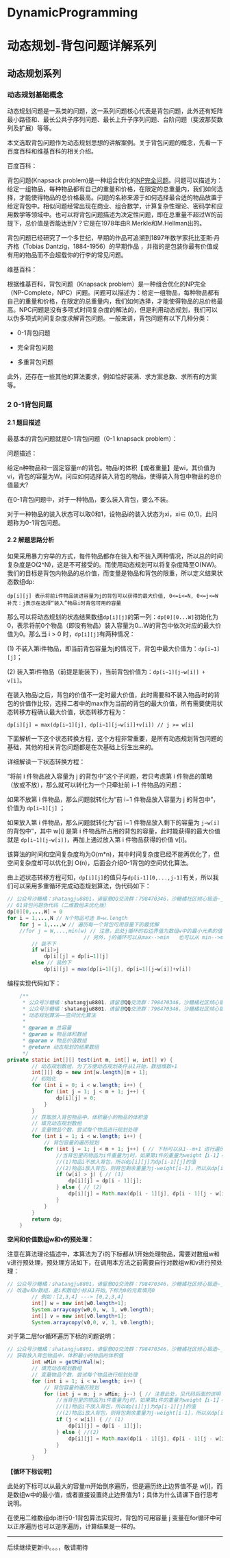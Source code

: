 # DynamicProgramming
# 动态规划-背包问题详解系列
## 动态规划系列

### 动态规划基础概念

动态规划问题是一系类的问题，这一系列问题核心代表是背包问题，此外还有矩阵最小路径和、最长公共子序列问题、最长上升子序列问题、台阶问题（斐波那契数列及扩展）等等。

本文选取背包问题作为动态规划思想的讲解案例。关于背包问题的概念，先看一下百度百科和维基百科的相关介绍。

百度百科：

背包问题(Knapsack problem)是一种组合优化的[NP完全问题](https://baike.baidu.com/item/NP完全问题)。问题可以描述为：给定一组物品，每种物品都有自己的重量和价格，在限定的总重量内，我们如何选择，才能使得物品的总价格最高。问题的名称来源于如何选择最合适的物品放置于给定背包中。相似问题经常出现在商业、组合数学，计算复杂性理论、密码学和应用数学等领域中。也可以将背包问题描述为决定性问题，即在总重量不超过W的前提下，总价值是否能达到V？它是在1978年由R.Merkle和M.Hellman出的。

背包问题已经研究了一个多世纪，早期的作品可追溯到1897年数学家托比亚斯·丹齐格（Tobias Dantzig，1884-1956）的早期作品  ，并指的是包装你最有价值或有用的物品而不会超载你的行李的常见问题。

维基百科：

根据维基百科，背包问题（Knapsack problem）是一种组合优化的NP完全（NP-Complete，NPC）问题。问题可以描述为：给定一组物品，每种物品都有自己的重量和价格，在限定的总重量内，我们如何选择，才能使得物品的总价格最高。NPC问题是没有多项式时间复杂度的解法的，但是利用动态规划，我们可以以伪多项式时间复杂度求解背包问题。一般来讲，背包问题有以下几种分类：

* 0-1背包问题

* 完全背包问题

* 多重背包问题

此外，还存在一些其他的算法要求，例如恰好装满、求方案总数、求所有的方案等。

### 2 0-1背包问题

#### 2.1 题目描述

最基本的背包问题就是0-1背包问题（0-1 knapsack problem）：

问题描述：

给定n种物品和一固定容量m的背包。物品i的体积【或者重量】是wi，其价值为vi，背包的容量为W。问应如何选择装入背包的物品，使得装入背包中物品的总价值最大?

在0-1背包问题中，对于一种物品，要么装入背包，要么不装。

对于一种物品的装入状态可以取0和1，设物品i的装入状态为xi，xi∈ (0,1)，此问题称为0-1背包问题。

#### 2.2 解题思路分析

如果采用暴力穷举的方式，每件物品都存在装入和不装入两种情况，所以总的时间复杂度是O(2^N)，这是不可接受的。而使用动态规划可以将复杂度降至O(NW)。我们的目标是背包内物品的总价值，而变量是物品和背包的限重，所以定义结果状态数组dp:

```text
dp[i][j] 表示将前i件物品装进容量为j的背包可以获得的最大价值, 0<=i<=N, 0<=j<=W
补充：j表示在选择“装入”物品i时背包可用的容量
```

那么可以将动态规划的状态结果数组`dp[i][j]`的第一列：`dp[0][0...W]`初始化为0，表示将前0个物品（即没有物品）装入容量为0...W的背包中依次对应的最大价值为0。那么当 i > 0 时，`dp[i][j]`有两种情况：

(1) 不装入第i件物品，即当前背包容量为j的情况下，背包中最大价值为：`dp[i−1][j]`；

(2) 装入第i件物品（前提是能装下），当前背包价值为：`dp[i−1][j−w[i]] + v[i]`。

在装入物品i之后，背包的价值不一定时最大价值，此时需要和不装入物品i时的背包的价值作比较，选择二者中的max作为当前的背包的最大价值，所有需要使用状态转移方程确认最大价值，状态转移方程为：

```text
dp[i][j] = max(dp[i−1][j], dp[i−1][j−w[i]]+v[i]) // j >= w[i]
```

下面解析一下这个状态转换方程，这个方程非常重要，是所有动态规划背包问题的基础，其他的相关背包问题都是在次基础上衍生出来的。

详细解读一下状态转换方程：

“将前 i 件物品放入容量为 j 的背包中”这个子问题，若只考虑第 i 件物品的策略（放或不放），那么就可以转化为一个只牵扯前 i−1 件物品的问题：

如果不放第 i 件物品，那么问题就转化为“前 i−1 件物品放入容量为 j 的背包中”，价值为 `dp[i−1][j]` ；

如果放入第 i 件物品，那么问题就转化为“前 i−1 件物品放入剩下的容量为 `j−w[i]`的背包中”，其中 w[i] 是第 i 件物品所占用的背包的容量，此时能获得的最大价值就是 `dp[i−1][j−w[i]]`，再加上通过放入第 i 件物品获得的价值 v[i]。

该算法的时间和空间复杂度均为O(m*n)，其中时间复杂度已经不能再优化了，但空间复杂度却可以优化到 O(n)，后面会介绍0-1背包的空间优化算法。

由上述状态转移方程可知，`dp[i][j]`的值只与`dp[i-1][0,...,j-1]`有关，所以我们可以采用多重循环完成动态规划算法，伪代码如下：

```java
// 公众号沙糖橘：shatangju8801，请留意QQ交流群：798470346，沙糖橘社区倾心锻造~_~
// 01背包问题伪代码（二维数组未优化版）
dp[0][0,...,W] = 0
for i = 1,...,N // N个物品可选 N=w.length
    for j = 1,...,w // 遍历每一个背包可用容量下的最优解
    //for j = W,...,min(w) // 注意，此处j循环的右边界值为数组w中的最小元素的值，或者直接取值为1
                         // 另外，j的循环可以从max-->min   也可以从 min-->max 二者等价
        // 装不下
        if w[i]>j
            dp[i][j] = dp[i−1][j]
        else // 装的下
            dp[i][j] = max(dp[i−1][j], dp[i−1][j−w[i]]+v[i])

```

编程实现代码如下：

```java
	/**
	 * 公众号沙糖橘：shatangju8801，请留意QQ交流群：798470346，沙糖橘社区倾心锻造~_~
	 * 公众号沙糖橘：shatangju8801，请留意QQ交流群：798470346，沙糖橘社区倾心锻造~_~
     * 动态规划算法——空间优化算法
     *
     * @param m 总容量
     * @param w 物品体积数组
     * @param v 物品价值数组
     * @return 动态规划的结果数组
     */
private static int[][] test(int m, int[] w, int[] v) {
        // 动态规划数组，为了方便动态规划条件从1开始，数组维数+1
        int[][] dp = new int[w.length][m + 1];        
        // 初始化
        for (int i = 0; i < w.length; i++) {
            for (int j = 1; j < m + 1; j++) {
                dp[i][j] = 0;
            }
        }
        // 获取放入背包物品中，体积最小的物品的体积值        
        // 填充动态规划数组
        // 变量物品个数，尝试每个物品进行规划处理
        for (int i = 1; i < w.length; i++) {
            // 背包容量的遍历规划
            for (int j = 1; j < m + 1; j++) { // 下标可以从1--m+1 进行遍历，可以正向枚举遍历，也可以逆向枚举遍历
                //当背包里的物品为i件重量为j时，如果第i件的重量为weight【i-1】小于重量j时，dp【i】【j】有下列两种情况
                //(1)物品i不放入背包，所以dp[i][j]为dp[i-1][j]的值
                //(2)物品i放入背包，则背包剩余重量为j-weight[i-1]，所以从dp[i][j]为dp[i-1][j-weight[i-1]]的值加上当前物品i的值
                if (w[i] > j) { // (1)
                    dp[i][j] = dp[i - 1][j];
                } else { // (2)
                    dp[i][j] = Math.max(dp[i - 1][j], dp[i - 1][j - w[i]] + v[i]);
                }
            }
        }
        return dp;
    }
```

**空间和价值数组w和v的预处理：**

注意在算法理论描述中，本算法为了i的下标都从1开始处理物品，需要对数组w和v进行预处理，预处理方法如下，在调用本方法之前需要自行对数组w和v进行预处理：

```java
// 公众号沙糖橘：shatangju8801，请留意QQ交流群：798470346，沙糖橘社区倾心锻造~_~
// 改造w和v数组，是i和数组小标从1开始,下标为0的元素填充0
        // 例如：[2,3,4] ---> [0,2,3,4]
        int[] w = new int[w0.length+1];
        System.arraycopy(w0,0, w, 1, w0.length);
        int[] v = new int[v0.length+1];
        System.arraycopy(v0,0, v, 1, v0.length);
```

对于第二层for循环遍历下标的问题说明：

```java
// 公众号沙糖橘：shatangju8801，请留意QQ交流群：798470346，沙糖橘社区倾心锻造~_~
// 获取放入背包物品中，体积最小的物品的体积值
        int wMin = getMinVal(w);
        // 填充动态规划数组
        // 变量物品个数，尝试每个物品进行规划处理
        for (int i = 1; i < w.length; i++) {
            // 背包容量的遍历规划
            for (int j = m; j > wMin; j--) { // 注意此处，见代码后面的说明：【循环下标说明】
                //当背包里的物品为i件重量为j时，如果第i件的重量为weight【i-1】小于重量j时，dp【i】【j】有下列两种情况
                //(1)物品i不放入背包，所以dp[i][j]为dp[i-1][j]的值
                //(2)物品i放入背包，则背包剩余重量为j-weight[i-1]，所以从dp[i][j]为dp[i-1][j-weight[i-1]]的值加上当前物品i的值
                if (j < w[i]) { // (1)
                    dp[i][j] = dp[i - 1][j];
                } else { //(2)
                    dp[i][j] = Math.max(dp[i - 1][j], dp[i - 1][j - w[i]] + v[i]);
                }
            }
        }

```

**【循环下标说明】**

此处的下标可以从最大的容量m开始倒序遍历，但是遍历终止边界值不是 w[i]，而是数组w中的最小值，或者直接设置终止边界值为1；具体为什么请课下自行思考说明。

在使用二维数组dp进行0-1背包算法实现时，背包的可用容量 j 变量在for循环中可以正序遍历也可以逆序遍历，计算结果是一样的。

---
后续继续更新中。。。，敬请期待
